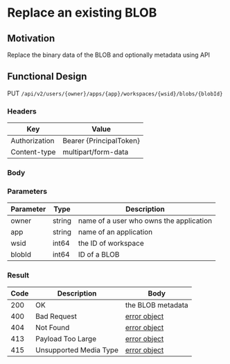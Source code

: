 # Replace an existing BLOB
## Motivation
Replace the binary data of the BLOB and optionally metadata using API

## Functional Design
PUT `/api/v2/users/{owner}/apps/{app}/workspaces/{wsid}/blobs/{blobId}`

### Headers
| Key | Value |
| --- | --- |
| Authorization | Bearer {PrincipalToken} |
| Content-type | multipart/form-data |

### Body

### Parameters
| Parameter | Type | Description |
| --- | --- | --- |
| owner | string | name of a user who owns the application |
| app | string | name of an application |
| wsid | int64 | the ID of workspace |
| blobId | int64 | ID of a BLOB |

### Result
| Code | Description | Body |
| --- | --- | --- |
| 200 | OK | the BLOB metadata |
| 400 | Bad Request | [error object](conventions.md#errors) |
| 404 | Not Found | [error object](conventions.md#errors) |
| 413 | Payload Too Large | [error object](conventions.md#errors) |
| 415 | Unsupported Media Type | [error object](conventions.md#errors) |
